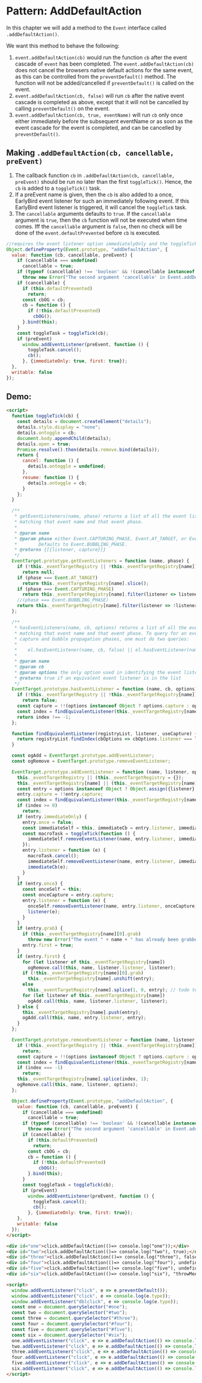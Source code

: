 # Pattern: AddDefaultAction

In this chapter we will add a method to the `Event` interface called `.addDefaultAction()`.

We want this method to behave the following:

1. `event.addDefaultAction(cb)` would run the function `cb` after the event cascade of `event` has been completed. The `event.addDefaultAction(cb)` does not cancel the browsers native default actions for the same event, as this can be controlled from the `preventDefault()` method. The function will not be added/cancelled if `preventDefault()` is called on the event. 
2. `event.addDefaultAction(cb, false)` will run `cb` after the native event cascade is completed as above, except that it will not be cancelled by calling `preventDefault()` on the event.
3. `event.addDefaultAction(cb, true, eventName)` will run `cb` only once either immediately before the subsequent eventName or as soon as the event cascade for the event is completed, and can be cancelled by `preventDefault()`.

## Making `.addDefaultAction(cb, cancellable, preEvent)` 

1. The callback function `cb` in `.addDefaultAction(cb, cancellable, preEvent)` should be run no later than the first `toggleTick()`. Hence, the `cb` is added to a `toggleTick()` task.
2. If a preEvent name is given, then the `cb` is also added to a once, EarlyBird event listener for such an immediately following event. If this EarlyBird event listener is triggered, it will cancel the `toggleTick` task.
3. The `cancellable` arguments defaults to `true`. If the `cancellable` argument is `true`, then the `cb` function will not be executed when time comes. Iff the `cancellable` argument is `false`, then no check will be done of the `event.defaultPrevented` before `cb` is executed.   

```javascript
//requires the event listener option immediatelyOnly and the toggleTick function
Object.defineProperty(Event.prototype, "addDefaultAction", {
  value: function (cb, cancellable, preEvent) {
    if (cancellable === undefined)
      cancellable = true;
    if (typeof (cancellable) !== 'boolean' && !(cancellable instanceof Boolean))
      throw new Error("The second argument 'cancellable' in Event.addDefaultAction(cb, cancellable, preEvent) is neither undefined nor a boolean.");
    if (cancellable) {
      if (this.defaultPrevented)
        return;
      const cbOG = cb;
      cb = function () {
        if (!this.defaultPrevented)
          cbOG();
      }.bind(this);
    }
    const toggleTask = toggleTick(cb);
    if (preEvent)
      window.addEventListener(preEvent, function () {
        toggleTask.cancel();
        cb();
      }, {immediateOnly: true, first: true});
  },
  writable: false
});
``` 

## Demo: 

```html
<script>
  function toggleTick(cb) {
    const details = document.createElement("details");
    details.style.display = "none";
    details.ontoggle = cb;
    document.body.appendChild(details);
    details.open = true;
    Promise.resolve().then(details.remove.bind(details));
    return {
      cancel: function () {
        details.ontoggle = undefined;
      },
      resume: function () {
        details.ontoggle = cb;
      }
    };
  }

  /**
   * getEventListeners(name, phase) returns a list of all the event listeners entries
   * matching that event name and that event phase.
   *
   * @param name
   * @param phase either Event.CAPTURING_PHASE, Event.AT_TARGET, or Event.BUBBLING_PHASE.
   *        Defaults to Event.BUBBLING_PHASE.
   * @returns {[{listener, capture}]}
   */
  EventTarget.prototype.getEventListeners = function (name, phase) {
    if (!this._eventTargetRegistry || !this._eventTargetRegistry[name])
      return null;
    if (phase === Event.AT_TARGET)
      return this._eventTargetRegistry[name].slice();
    if (phase === Event.CAPTURING_PHASE)
      return this._eventTargetRegistry[name].filter(listener => listener.capture);
    //(phase === Event.BUBBLING_PHASE)
    return this._eventTargetRegistry[name].filter(listener => !listener.capture);
  };

  /**
   * hasEventListeners(name, cb, options) returns a list of all the event listeners entries
   * matching that event name and that event phase. To query for an event listener in BOTH the
   * capture and bubble propagation phases, one must do two queries:
   *
   *    el.hasEventListener(name, cb, false) || el.hasEventListener(name, cb, true)
   *
   * @param name
   * @param cb
   * @param options the only option used in identifying the event listener is capture/useCapture.
   * @returns true if an equivalent event listener is in the list
   */
  EventTarget.prototype.hasEventListener = function (name, cb, options) {
    if (!this._eventTargetRegistry || !this._eventTargetRegistry[name])
      return false;
    const capture = !!(options instanceof Object ? options.capture : options);
    const index = findEquivalentListener(this._eventTargetRegistry[name], cb, capture);
    return index !== -1;
  };

  function findEquivalentListener(registryList, listener, useCapture) {
    return registryList.findIndex(cbOptions => cbOptions.listener === listener && cbOptions.capture === useCapture);
  }

  const ogAdd = EventTarget.prototype.addEventListener;
  const ogRemove = EventTarget.prototype.removeEventListener;

  EventTarget.prototype.addEventListener = function (name, listener, options) {
    this._eventTargetRegistry || (this._eventTargetRegistry = {});
    this._eventTargetRegistry[name] || (this._eventTargetRegistry[name] = []);
    const entry = options instanceof Object ? Object.assign({listener}, options) : {listener, capture: options};
    entry.capture = !!entry.capture;
    const index = findEquivalentListener(this._eventTargetRegistry[name], listener, entry.capture);
    if (index >= 0)
      return;
    if (entry.immediateOnly) {
      entry.once = false;
      const immediateSelf = this, immediateCb = entry.listener, immediateCapture = entry.capture;
      const macroTask = toggleTick(function () {
        immediateSelf.removeEventListener(name, entry.listener, immediateCapture);
      });
      entry.listener = function (e) {
        macroTask.cancel();
        immediateSelf.removeEventListener(name, entry.listener, immediateCapture);
        immediateCb(e);
      }
    }
    if (entry.once) {
      const onceSelf = this;
      const onceCapture = entry.capture;
      entry.listener = function (e) {
        onceSelf.removeEventListener(name, entry.listener, onceCapture);
        listener(e);
      }
    }
    if (entry.grab) {
      if (this._eventTargetRegistry[name][0].grab)
        throw new Error("The event " + name + " has already been grabbed.");
      entry.first = true;
    }
    if (entry.first) {
      for (let listener of this._eventTargetRegistry[name])
        ogRemove.call(this, name, listener.listener, listener);
      if (!this._eventTargetRegistry[name][0].grab)
        this._eventTargetRegistry[name].unshift(entry);
      else
        this._eventTargetRegistry[name].splice(1, 0, entry); // todo test this
      for (let listener of this._eventTargetRegistry[name])
        ogAdd.call(this, name, listener.listener, listener);
    } else {
      this._eventTargetRegistry[name].push(entry);
      ogAdd.call(this, name, entry.listener, entry);
    }
  };

  EventTarget.prototype.removeEventListener = function (name, listener, options) {
    if (!this._eventTargetRegistry || !this._eventTargetRegistry[name])
      return;
    const capture = !!(options instanceof Object ? options.capture : options);
    const index = findEquivalentListener(this._eventTargetRegistry[name], listener, capture);
    if (index === -1)
      return;
    this._eventTargetRegistry[name].splice(index, 1);
    ogRemove.call(this, name, listener, options);
  };

  Object.defineProperty(Event.prototype, "addDefaultAction", {
    value: function (cb, cancellable, preEvent) {
      if (cancellable === undefined)
        cancellable = true;
      if (typeof (cancellable) !== 'boolean' && !(cancellable instanceof Boolean))
        throw new Error("The second argument 'cancellable' in Event.addDefaultAction(cb, cancellable, preEvent) is neither undefined nor a boolean.");
      if (cancellable) {
        if (this.defaultPrevented)
          return;
        const cbOG = cb;
        cb = function () {
          if (!this.defaultPrevented)
            cbOG();
        }.bind(this);
      }
      const toggleTask = toggleTick(cb);
      if (preEvent)
        window.addEventListener(preEvent, function () {
          toggleTask.cancel();
          cb();
        }, {immediateOnly: true, first: true});
    },
    writable: false
  });
</script>

<div id="one">click.addDefaultAction(()=> console.log("one"));</div>
<div id="two">click.addDefaultAction(()=> console.log("two"), true);</div>
<div id="three">click.addDefaultAction(()=> console.log("three"), false);</div>
<div id="four">click.addDefaultAction(()=> console.log("four"), undefined);</div>
<div id="five">click.addDefaultAction(()=> console.log("five"), undefined, "dblclick");</div>
<div id="six">click.addDefaultAction(()=> console.log("six"), "throwMeAnError");</div>

<script>
  window.addEventListener("click", e => e.preventDefault());
  window.addEventListener("click", e => console.log(e.type));
  window.addEventListener("dblclick", e => console.log(e.type));
  const one = document.querySelector("#one");
  const two = document.querySelector("#two");
  const three = document.querySelector("#three");
  const four = document.querySelector("#four");
  const five = document.querySelector("#five");
  const six = document.querySelector("#six");
  one.addEventListener("click", e => e.addDefaultAction(() => console.log("one")));
  two.addEventListener("click", e => e.addDefaultAction(() => console.log("two"), true));
  three.addEventListener("click", e => e.addDefaultAction(() => console.log("three"), false));
  four.addEventListener("click", e => e.addDefaultAction(() => console.log("four"), undefined));
  five.addEventListener("click", e => e.addDefaultAction(() => console.log("five"), undefined, "dblclick"));
  six.addEventListener("click", e => e.addDefaultAction(() => console.log("six"), "throwMeAnError"));
</script>
```